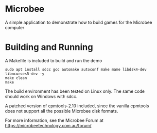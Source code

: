 # Microbee
A simple application to demonstrate how to build games for the Microbee computer

# Building and Running
A Makefile is included to build and run the demo

    sudo apt install sdcc gcc automake autoconf make mame libdsk4-dev libncurses5-dev -y
    make clean
    make

The build environment has been tested on Linux only. The same code should work on Windows with sdcc.

A patched version of cpmtools-2.10 included, since the vanilla cpmtools does not support all the possible Microbee disk formats.

For more information, see the Microbee Forum at https://microbeetechnology.com.au/forum/


